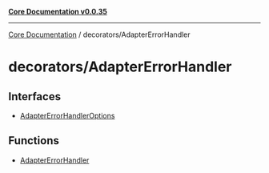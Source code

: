 [**Core Documentation v0.0.35**](../../README.md)

***

[Core Documentation](../../modules.md) / decorators/AdapterErrorHandler

# decorators/AdapterErrorHandler

## Interfaces

- [AdapterErrorHandlerOptions](interfaces/AdapterErrorHandlerOptions.md)

## Functions

- [AdapterErrorHandler](functions/AdapterErrorHandler.md)
